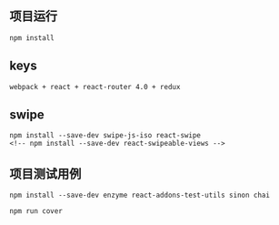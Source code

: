 ## 项目运行
```
npm install 
```

## keys
```
webpack + react + react-router 4.0 + redux
```

## swipe
```
npm install --save-dev swipe-js-iso react-swipe 
<!-- npm install --save-dev react-swipeable-views -->
```


## 项目测试用例
```
npm install --save-dev enzyme react-addons-test-utils sinon chai

npm run cover
```
